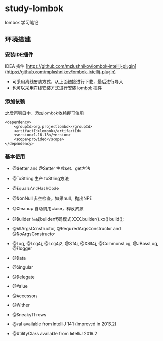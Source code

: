 # study-lombok #
lombok 学习笔记

## 环境搭建 ##
### 安装IDE插件 ###
IDEA 插件 [https://github.com/mplushnikov/lombok-intellij-plugin](https://github.com/mplushnikov/lombok-intellij-plugin)

- 可采用离线安装方式，从上面链接进行下载，最后进行导入
- 也可以采用在线安装方式进行安装 lombok 插件

### 添加依赖 ###
之后再项目中，添加lombok依赖即可使用

	<dependency>
	    <groupId>org.projectlombok</groupId>
	    <artifactId>lombok</artifactId>
	    <version>1.16.18</version>
	    <scope>provided</scope>
	</dependency>

### 基本使用 ###

- @Getter and @Setter
生成set、get方法

- @ToString
生产 toString方法

- @EqualsAndHashCode

- @NonNull
非空检查，如果null，抛出NPE

- @Cleanup
自动调用close，释放资源

- @Builder
生成builder代码模式
XXX.builder().xx().build();

- @AllArgsConstructor, @RequiredArgsConstructor and @NoArgsConstructor
- @Log, @Log4j, @Log4j2, @Slf4j, @XSlf4j, @CommonsLog, @JBossLog, @Flogger
- @Data

- @Singular
- @Delegate
- @Value
- @Accessors
- @Wither
- @SneakyThrows
- @val available from IntelliJ 14.1 (improved in 2016.2)
- @UtilityClass available from IntelliJ 2016.2



